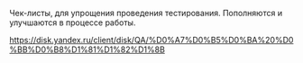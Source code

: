 ﻿Чек-листы, для упрощения проведения тестирования.
Пополняются и улучшаются в процессе работы.

https://disk.yandex.ru/client/disk/QA/%D0%A7%D0%B5%D0%BA%20%D0%BB%D0%B8%D1%81%D1%82%D1%8B